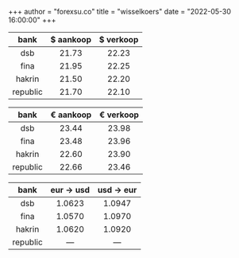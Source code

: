 +++
author = "forexsu.co"
title = "wisselkoers"
date = "2022-05-30 16:00:00"
+++

bank|$ aankoop|$ verkoop
:-----:|:-----:|:-----:
dsb  |21.73|22.23
fina  |21.95|22.25
hakrin  |21.50|22.20
republic  |21.70|22.10

bank|€ aankoop|€ verkoop
:-----:|:-----:|:-----:
dsb  |23.44|23.98
fina  |23.48|23.96
hakrin  |22.60|23.90
republic  |22.66|23.46

bank|eur → usd|usd → eur
:-----:|:-----:|:-----:
dsb  |1.0623|1.0947
fina  |1.0570|1.0970
hakrin  |1.0620|1.0920
republic  |—|—
